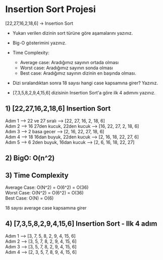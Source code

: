 # Insertion Sort Projesi

[22,27,16,2,18,6] -> Insertion Sort

* Yukarı verilen dizinin sort türüne göre aşamalarını yazınız.

* Big-O gösterimini yazınız.

* Time Complexity:  
	* Average case: Aradığımız sayının ortada olması  
	* Worst case: Aradığımız sayının sonda olması  
	* Best case: Aradığımız sayının dizinin en başında olması.  

* Dizi sıralandıktan sonra 18 sayısı hangi case kapsamına girer? Yazınız.

* [7,3,5,8,2,9,4,15,6] dizisinin Insertion Sort'a göre ilk 4 adımını yazınız.

## 1) [22,27,16,2,18,6] Insertion Sort

Adım 1 --> 22 ve 27 sıralı --> [22, 27, 16, 2, 18, 6]  
Adım 2 --> 16 27den kucuk, 22den kucuk --> [16, 22, 27, 2, 18, 6]  
Adım 3 --> 2 basa gecer --> [2, 16, 22, 27, 18, 6]  
Adım 4 --> 18 16dan buyuk, 22den kucuk --> [2, 16, 18, 22, 27, 6]  
Adım 5 --> 6 2den buyuk, 16dan kucuk -->  [2, 6, 16, 18, 22, 27]  

## 2) BigO: O(n^2)  

## 3) Time Complexity  
Average Case: O(N^2) = O(6^2) = O(36)  
Worst Case: O(N^2) = O(6^2) = O(36)  
Best Case: O(N) = O(6)  

18 sayısı average case kapsamına girer  

## 4) [7,3,5,8,2,9,4,15,6] Insertion Sort - Ilk 4 adım  

Adım 1 --> [3, 7, 5, 8, 2, 9, 4, 15, 6]  
Adım 2 --> [3, 5, 7, 8, 2, 9, 4, 15, 6]  
Adım 3 --> [3, 5, 7, 8, 2, 9, 4, 15, 6]  
Adım 4 --> [2, 3, 5, 7, 8, 9, 4, 15, 6]  

